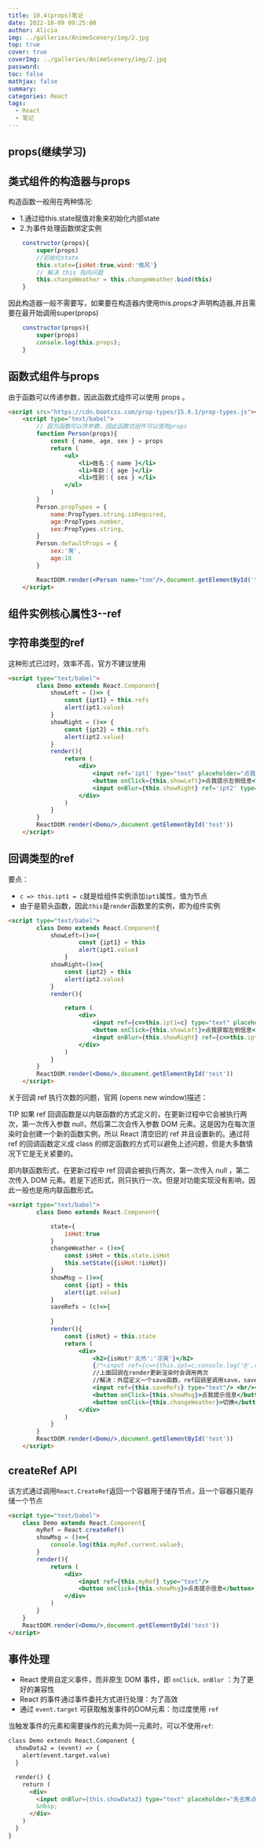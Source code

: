 ```yaml
---
title: 10.4(props)笔记
date: 2022-10-09 09:25:00
author: Alicia
img: ../galleries/AnimeScenery/img/2.jpg
top: true
cover: true
coverImg: ../galleries/AnimeScenery/img/2.jpg
password:
toc: false
mathjax: false
summary: 
categories: React
tags:
  - React
  - 笔记
---
```

## **props(继续学习)**

## **类式组件的构造器与props**

构造函数一般用在两种情况:

- 1.通过给this.state赋值对象来初始化内部state
- 2.为事件处理函数绑定实例

```js
    constructor(props){
        super(props)
        //初始化state
        this.state={isHot:true,wind:'微风'}
        // 解决 this 指向问题
        this.changeWeather = this.changeWeather.bind(this)
    }
```

因此构造器一般不需要写，如果要在构造器内使用this.props才声明构造器,并且需要在最开始调用super(props)

```js
    constructor(props){
        super(props)
        console.log(this.props);
    }
```

## **函数式组件与props**

由于函数可以传递参数，因此函数式组件可以使用 props 。

```html
<script src="https://cdn.bootcss.com/prop-types/15.6.1/prop-types.js"></script>
    <script type="text/babel">
        // 因为函数可以传参数，因此函数式组件可以使用props
        function Person(props){
            const { name, age, sex } = props
            return (
                <ul>
                    <li>姓名：{ name }</li>    
                    <li>年龄：{ age }</li>    
                    <li>性别：{ sex } </li>    
                </ul>
            )
        }
        Person.propTypes = {
            name:PropTypes.string.isRequired,
            age:PropTypes.number,
            sex:PropTypes.string,
        }
        Person.defaultProps = {
            sex:'男',
            age:18
        }    

        ReactDOM.render(<Person name="tom"/>,document.getElementById('test'))
    </script>
```

## **组件实例核心属性3--ref**

## 字符串类型的ref

这种形式已过时，效率不高，官方不建议使用

```html
<script type="text/babel">
        class Demo extends React.Component{
            showLeft = ()=> {
                const {ipt1} = this.refs
                alert(ipt1.value)
            }
            showRight = ()=> {
                const {ipt2} = this.refs
                alert(ipt2.value)
            }
            render(){
                return (
                    <div>
                        <input ref='ipt1' type="text" placeholder="点我提示左侧信息"/>
                        <button onClick={this.showLeft}>点我提示左侧信息</button>
                        <input onBlur={this.showRight} ref='ipt2' type="text" placeholder="失去焦点提示右侧信息"/>
                    </div>
                )
            }
        }
        ReactDOM.render(<Demo/>,document.getElementById('test'))
    </script>
```

## 回调类型的ref

要点：

- `c => this.ipt1 = c`就是给组件实例添加`ipt1`属性，值为节点
- 由于是箭头函数，因此`this`是`render`函数里的实例，即为组件实例
  
```html
<script type="text/babel">
        class Demo extends React.Component{
            showLeft=()=>{
                    const {ipt1} = this
                    alert(ipt1.value)
                }
            showRight=()=>{
                const {ipt2} = this
                alert(ipt2.value)
            }
            render(){

                return (
                    <div>
                        <input ref={c=>this.ipt1=c} type="text" placeholder='点击获取左侧信息' />
                        <button onClick={this.showLeft}>点我获取左侧信息</button>
                        <input onBlur={this.showRight} ref={c=>this.ipt2=c} type="text" placeholder='失去焦点提示右侧信息'/>
                    </div>
                )
            }
        }
        ReactDOM.render(<Demo/>,document.getElementById('test'))
    </script>
```

关于回调 ref 执行次数的问题，官网 (opens new window)描述：

TIP
如果 ref 回调函数是以内联函数的方式定义的，在更新过程中它会被执行两次，第一次传入参数 null，然后第二次会传入参数 DOM 元素。这是因为在每次渲染时会创建一个新的函数实例，所以 React 清空旧的 ref 并且设置新的。通过将 ref 的回调函数定义成 class 的绑定函数的方式可以避免上述问题，但是大多数情况下它是无关紧要的。

即内联函数形式，在更新过程中 ref 回调会被执行两次，第一次传入 null ，第二次传入 DOM 元素。若是下述形式，则只执行一次。但是对功能实现没有影响，因此一般也是用内联函数形式。

```html
<script type="text/babel">
        class Demo extends React.Component{

            state={
                isHot:true
            }
            changeWeather = ()=>{
                const isHot = this.state.isHot
                this.setState({isHot:!isHot})
            }
            showMsg = ()=>{
                const {ipt} = this
                alert(ipt.value)
            }
            saveRefs = (c)=>{
                
            }
            render(){
                const {isHot} = this.state
                return (
                    <div>
                        <h2>{isHot?'炎热':'凉爽'}</h2>
                        {/*<input ref={c=>{this.ipt=c;console.log('@',c)}} type="text"/> <br/><br/>*/}
                        //上面回调在render更新渲染时会调用两次
                        //解决：外层定义一个save函数，ref回调里调用save，save里提取真实DOM
                        <input ref={this.saveRefs} type="text"/> <br/><br/>
                        <button onClick={this.showMsg}>点我提示信息</button>
                        <button onClick={this.changeWeather}>切换</button>    
                    </div>
                )
            }
        }
        ReactDOM.render(<Demo/>,document.getElementById('test'))
    </script>
```

## createRef API

该方式通过调用` React.CreateRef `返回一个容器用于储存节点，且一个容器只能存储一个节点

```html
<script type="text/babel">
    class Demo extends React.Component{
        myRef = React.createRef()
        showMsg = ()=>{
            console.log(this.myRef.current.value);
        }
        render(){
            return (
                <div>
                    <input ref={this.myRef} type="text"/>
                    <button onClick={this.showMsg}>点击提示信息</button>    
                </div>
            )
        }
    }
    ReactDOM.render(<Demo/>,document.getElementById('test'))
</script>
```

## 事件处理

- React 使用自定义事件，而非原生 DOM 事件，即 `onClick、onBlur` ：为了更好的兼容性
- React 的事件通过事件委托方式进行处理：为了高效
- 通过 `event.target` 可获取触发事件的DOM元素：勿过度使用 `ref`

当触发事件的元素和需要操作的元素为同一元素时，可以不使用`ref`:

```html
class Demo extends React.Component {
  showData2 = (event) => {
    alert(event.target.value)
  }

  render() {
    return (
      <div>
        <input onBlur={this.showData2} type="text" placeholder="失去焦点提示数据" />
        &nbsp;
      </div>
    )
  }
}
```
